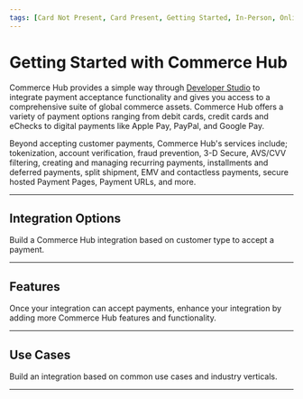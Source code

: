 ```yaml
---
tags: [Card Not Present, Card Present, Getting Started, In-Person, Online, Mobile, Digital]
---
```


# Getting Started with Commerce Hub

Commerce Hub provides a simple way through [Developer Studio](?path=docs/Getting-Started/Getting-Started-Dev-Portal.md) to integrate payment acceptance functionality and gives you access to a comprehensive suite of global commerce assets. Commerce Hub offers a variety of payment options ranging from debit cards, credit cards and eChecks to digital payments like Apple Pay, PayPal, and Google Pay.

Beyond accepting customer payments, Commerce Hub's services include; tokenization, account verification, fraud prevention, 3-D Secure, AVS/CVV filtering, creating and managing recurring payments, installments and deferred payments, split shipment, EMV and contactless payments, secure hosted Payment Pages, Payment URLs, and more.

---

## Integration Options

Build a Commerce Hub integration based on customer type to accept a payment.

<!-- type: row -->

<!-- type: card
title: Online/Mobile/Digital
description: Online, mobile, and digital transactions are considered Card Not Present (CNP) where the customer does not physically present their payment source at the time of the transaction. Transaction types include; online payments, in-app payments, and MOTO.
link: ?path=docs/Getting-Started/Getting-Started-Online.md
-->

<!-- type: card
title: In-Person
description: In-person or Card Present (CP) transactions are initiated when a customer physically presents their payment source at the time of the transaction. Transaction types include manual entry, track data, and EMV.
link: ?path=docs/Getting-Started/Getting-Started-InPerson.md
-->

<!-- type: card
title: Connected Commerce
description: Connected Commerce also known as Universal Commerce or Omnicommerce is Commerce Hub's unified commerce solution that consolidates sales channels, and allows for a more consistent and personalized customer experience.
link:
-->

<!-- type: row-end -->

---

## Features

Once your integration can accept payments, enhance your integration by adding more Commerce Hub features and functionality.

<!-- type: row -->

<!-- type: card
title: Acount Verification
description: Account Verification can be used to confirm that the customer account is valid for a transaction.
link: ?path=docs/Resources/API-Documents/Payments_VAS/Verification.md
-->

<!-- type: card
title: Fraud Prevention
description: Commerce Hub implements various transaction and fraud controls that allows merchants to monitor potentially fraudulent transactions including positive and negative filters, velocity controls, and transaction restrictions, that will automatically accept or reject transactions.
link: ?path=docs/Resources/Guides/Fraud/Fraud-Settings.md
-->

<!-- type: card
title: Tokenization
description: Tokenization replaces customer's sensitive data with non-sensitive equivalent, which can be stored for credentials on file and used on future transactions.
link: ?path=docs/Resources/API-Documents/Payments_VAS/Payment-Token.md
-->

<!-- type: row-end -->


<!-- type: row -->

<!-- type: card
title: Enhanced Data Service
description: Enhanced Data Service enables sharing of relevant data between merchants and issuers outside of the authorization flow. Issuers leverage the data to make a more informed authorization decision in an attempt to improve authorization rates and reduce fraud.
link: ?path=docs/Resources/API-Documents/DaaS/Enhanced-Data-Service.md
-->

<!-- type: card
title: Returns Optimization Service
description: Returns Optimization Service enables sharing of relevant data between like industry verticals by receiving a consumer return report. Merchants can leverage the data to make a more informed transaction decision in an attempt to reduce refunds.
link: ?path=docs/Resources/API-Documents/DaaS/Returns-Optimizer-Service.md
-->

<!-- type: card
title: Information Lookup
description: Information Lookup is used to verify card related information of the cardholder such as issuer country, card function and card brand associated with a card or token.
link: 
-->

<!-- type: row-end -->

---

## Use Cases

Build an integration based on common use cases and industry verticals.

<!-- type: row -->

<!-- type: card
title: Mobile Wallets
description: Commerce Hub allows integration with Apple Pay and Google Pay mobile wallets.
link: ?path=docs/Getting-Started/Getting-Started-Wallets.md
-->

<!-- type: card
title: Split Shipment
description: A split shipment is an ability to capture an authorization for the full order amount by performing a capture for each item shipped.
link: ?path=docs/Resources/Guides/Split-Shipment.md
-->

<!-- type: card
title: Stored Credentials
description: Stored Credentials also known as Credentials on File or Card on File, allows customer to authorize the storage of their payment source details for future transactionst as a Cardholder Initiated Transaction (CIT).
link: ?path=docs/Resources/Guides/Stored-Credentials.md
-->

<!-- type: row-end -->

---
